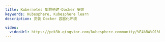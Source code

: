 ```yaml
---
title: Kubernetes 集群搭建-Docker 安装
keywords: Kubesphere, Kubesphere learn
description: 安装 Docker 容器化环境

video:
  videoUrl: https://pek3b.qingstor.com/kubesphere-community/%E4%BA%91%E5%8E%9F%E7%94%9F%E5%AE%9E%E6%88%98/32%E3%80%81Kubernetes-%E9%9B%86%E7%BE%A4%E6%90%AD%E5%BB%BA-docker%E5%AE%B9%E5%99%A8%E5%8C%96%E7%8E%AF%E5%A2%83%E5%AE%89%E8%A3%85.mp4
---
```

